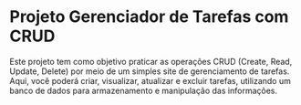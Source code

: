 # Projeto Gerenciador de Tarefas com CRUD
Este projeto tem como objetivo praticar as operações CRUD (Create, Read, Update, Delete) por meio de um simples site de gerenciamento de tarefas. Aqui, você poderá criar, visualizar, atualizar e excluir tarefas, utilizando um banco de dados para armazenamento e manipulação das informações.
